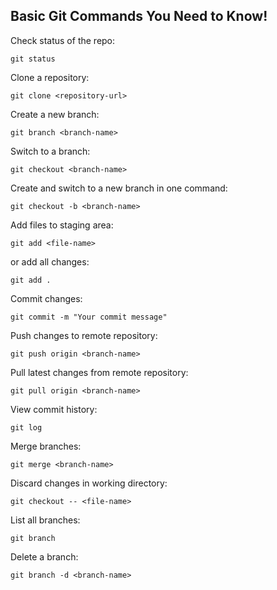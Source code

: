 ## Basic Git Commands You Need to Know!

Check status of the repo:
```
git status
```

Clone a repository:
```
git clone <repository-url>
```

Create a new branch:
```
git branch <branch-name>
```

Switch to a branch:
```
git checkout <branch-name>
```

Create and switch to a new branch in one command:
```
git checkout -b <branch-name>
```

Add files to staging area:
```
git add <file-name>
```
or add all changes:
```
git add .
```

Commit changes:
```
git commit -m "Your commit message"
```

Push changes to remote repository:
```
git push origin <branch-name>
```

Pull latest changes from remote repository:
```
git pull origin <branch-name>
```

View commit history:
```
git log
```

Merge branches:
```
git merge <branch-name>
```

Discard changes in working directory:
```
git checkout -- <file-name>
```

List all branches:
```
git branch
```

Delete a branch:
```
git branch -d <branch-name>
```